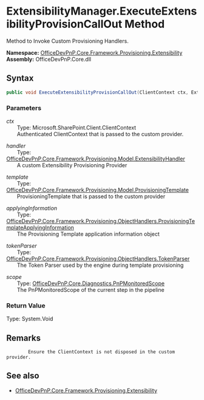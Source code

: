 # ExtensibilityManager.ExecuteExtensibilityProvisionCallOut Method  
Method to Invoke Custom Provisioning Handlers.  

**Namespace:** [OfficeDevPnP.Core.Framework.Provisioning.Extensibility](OfficeDevPnP.Core.Framework.Provisioning.Extensibility.md)  
**Assembly:** OfficeDevPnP.Core.dll  
## Syntax
```C#
public void ExecuteExtensibilityProvisionCallOut(ClientContext ctx, ExtensibilityHandler handler, ProvisioningTemplate template, ProvisioningTemplateApplyingInformation applyingInformation, TokenParser tokenParser, PnPMonitoredScope scope)
```
### Parameters
*ctx*  
&emsp;&emsp;Type: Microsoft.SharePoint.Client.ClientContext  
&emsp;&emsp;Authenticated ClientContext that is passed to the custom provider.  
  
*handler*  
&emsp;&emsp;Type: [OfficeDevPnP.Core.Framework.Provisioning.Model.ExtensibilityHandler](OfficeDevPnP.Core.Framework.Provisioning.Model.ExtensibilityHandler.md)  
&emsp;&emsp;A custom Extensibility Provisioning Provider  
  
*template*  
&emsp;&emsp;Type: [OfficeDevPnP.Core.Framework.Provisioning.Model.ProvisioningTemplate](OfficeDevPnP.Core.Framework.Provisioning.Model.ProvisioningTemplate.md)  
&emsp;&emsp;ProvisioningTemplate that is passed to the custom provider  
  
*applyingInformation*  
&emsp;&emsp;Type: [OfficeDevPnP.Core.Framework.Provisioning.ObjectHandlers.ProvisioningTemplateApplyingInformation](OfficeDevPnP.Core.Framework.Provisioning.ObjectHandlers.ProvisioningTemplateApplyingInformation.md)  
&emsp;&emsp;The Provisioning Template application information object  
  
*tokenParser*  
&emsp;&emsp;Type: [OfficeDevPnP.Core.Framework.Provisioning.ObjectHandlers.TokenParser](OfficeDevPnP.Core.Framework.Provisioning.ObjectHandlers.TokenParser.md)  
&emsp;&emsp;The Token Parser used by the engine during template provisioning  
  
*scope*  
&emsp;&emsp;Type: [OfficeDevPnP.Core.Diagnostics.PnPMonitoredScope](OfficeDevPnP.Core.Diagnostics.PnPMonitoredScope.md)  
&emsp;&emsp;The PnPMonitoredScope of the current step in the pipeline  
  
### Return Value
Type: System.Void  

## Remarks 

            Ensure the ClientContext is not disposed in the custom provider.
            
## See also
- [OfficeDevPnP.Core.Framework.Provisioning.Extensibility](OfficeDevPnP.Core.Framework.Provisioning.Extensibility.md)
